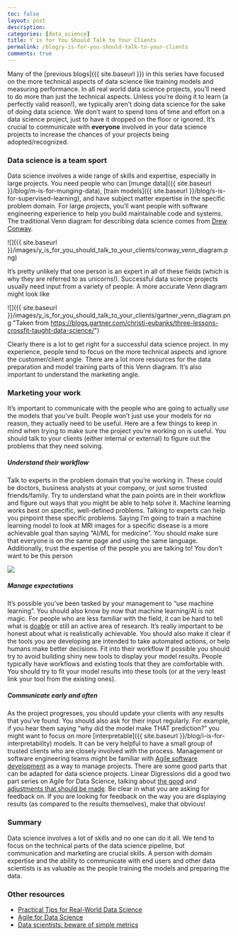 ```yaml
---
toc: false
layout: post
description: 
categories: [data_science]
title: Y is for You Should Talk to Your Clients
permalink: /blog/y-is-for-you-should-talk-to-your-clients
comments: true
---
```


Many of the [previous blogs]({{ site.baseurl }}) in this series have focused on the more technical aspects of data science like training models and measuring performance. In all real world data science projects, you’ll need to do more than just the technical aspects. Unless you’re doing it to learn (a perfectly valid reason!), we typically aren't doing data science for the sake of doing data science. We don’t want to spend tons of time and effort on a data science project, just to have it dropped on the floor or ignored. It’s crucial to communicate with **everyone** involved in your data science projects to increase the chances of your projects being adopted/recognized.

### Data science is a team sport

Data science involves a wide range of skills and expertise, especially in large projects. You need people who can [munge data]({{ site.baseurl }}/blog/m-is-for-munging-data), [train models]({{ site.baseurl }}/blog/s-is-for-supervised-learning), and have subject matter expertise in the specific problem domain. For large projects, you’ll want people with software engineering experience to help you build maintainable code and systems. The traditional Venn diagram for describing data science comes from [Drew Conway](http://drewconway.com/zia/2013/3/26/the-data-science-venn-diagram).

![]({{ site.baseurl }}/images/y_is_for_you_should_talk_to_your_clients/conway_venn_diagram.png)

It’s pretty unlikely that one person is an expert in all of these fields (which is why they are referred to as unicorns!). Successful data science projects usually need input from a variety of people. A more accurate Venn diagram might look like

![]({{ site.baseurl }}/images/y_is_for_you_should_talk_to_your_clients/gartner_venn_diagram.png "Taken from https://blogs.gartner.com/christi-eubanks/three-lessons-crossfit-taught-data-science/")

Clearly there is a lot to get right for a successful data science project. In my experience, people tend to focus on the more technical aspects and ignore the customer/client angle. There are a lot more resources for the data preparation and model training parts of this Venn diagram. It’s also important to understand the marketing angle.

### Marketing your work

It’s important to communicate with the people who are going to actually *use* the models that you’ve built. People won’t just use your models for no reason, they actually need to be useful. Here are a few things to keep in mind when trying to make sure the project you’re working on is useful. You should talk to your clients (either internal or external) to figure out the problems that they need solving.

##### Understand their workflow

Talk to experts in the problem domain that you’re working in. These could be doctors, business analysts at your company, or just some trusted friends/family. Try to understand what the pain points are in their workflow and figure out ways that you might be able to help solve it. Machine learning works best on specific, well-defined problems. Talking to experts can help you pinpoint these specific problems. Saying I’m going to train a machine learning model to look at MRI images for a specific disease is a more achievable goal than saying “AI/ML for medicine”. You should make sure that everyone is on the same page and using the same language. Additionally, trust the expertise of the people you are talking to! You don’t want to be this person

![](https://imgs.xkcd.com/comics/here_to_help.png)

##### Manage expectations

It’s possible you’ve been tasked by your management to “use machine learning”. You should also know by now that machine learning/AI is not magic. For people who are less familiar with the field, it can be hard to tell what is [doable](https://xkcd.com/1425/) or still an active area of research. It’s really important to be honest about what is realistically achievable. You should also make it clear if the tools you are developing are intended to take automated actions, or help humans make better decisions.
Fit into their workflow
If possible you should try to avoid building shiny new tools to display your model results. People typically have workflows and existing tools that they are comfortable with. You should try to fit your model results into these tools (or at the very least link your tool from the existing ones). 

##### Communicate early and often
As the project progresses, you should update your clients with any results that you’ve found. You should also ask for their input regularly. For example, if you hear them saying “why did the model make THAT prediction?” you might want to focus on more [interpretable]({{ site.baseurl }}/blog/i-is-for-interpretability) models. It can be very helpful to have a small group of trusted clients who are closely involved with the process. Management or software engineering teams might be familiar with [Agile software development](https://en.wikipedia.org/wiki/Agile_software_development) as a way to manage projects. There are some good parts that can be adapted for data science projects. Linear Digressions did a good two part series on Agile for Data Science, talking about [the good](http://lineardigressions.com/episodes/2018/8/19/agile-development-for-data-scientists-part-1-the-good) and [adjustments that should be made](http://lineardigressions.com/episodes/2018/8/26/agile-development-for-data-scientists-part-2-where-modifications-help). Be clear in what you are asking for feedback on. If you are looking for feedback on the way you are displaying results (as compared to the results themselves), make that obvious!

### Summary

Data science involves a lot of skills and no one can do it all. We tend to focus on the technical parts of the data science pipeline, but communication and marketing are crucial skills. A person with domain expertise and the ability to communicate with end users and other data scientists is as valuable as the people training the models and preparing the data.

### Other resources

* [Practical Tips for Real-World Data Science](https://locallyoptimistic.com/post/practical_ml/)
* [Agile for Data Science](https://towardsdatascience.com/applying-agile-methodology-to-data-science-projects-db50ebbef115#:~:text=The%20Agile%20way%20of%20working%20allows%20data%20scientists%20the%20ability,for%20the%20next%20incremental%20improvement)
* [Data scientists: beware of simple metrics](http://lineardigressions.com/episodes/2019/12/22/data-scientists-beware-of-simple-metrics)




